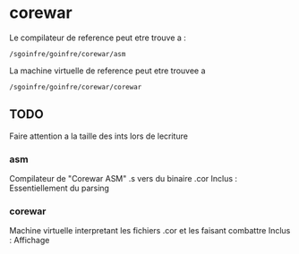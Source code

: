 # corewar

Le compilateur de reference peut etre trouve a :
```
/sgoinfre/goinfre/corewar/asm
```

La machine virtuelle de reference peut etre trouvee a
```
/sgoinfre/goinfre/corewar/corewar
```

## TODO
Faire attention a la taille des ints lors de lecriture
### asm
Compilateur de "Corewar ASM" .s vers du binaire .cor
Inclus : Essentiellement du parsing
### corewar
Machine virtuelle interpretant les fichiers .cor et les faisant combattre
Inclus : Affichage
